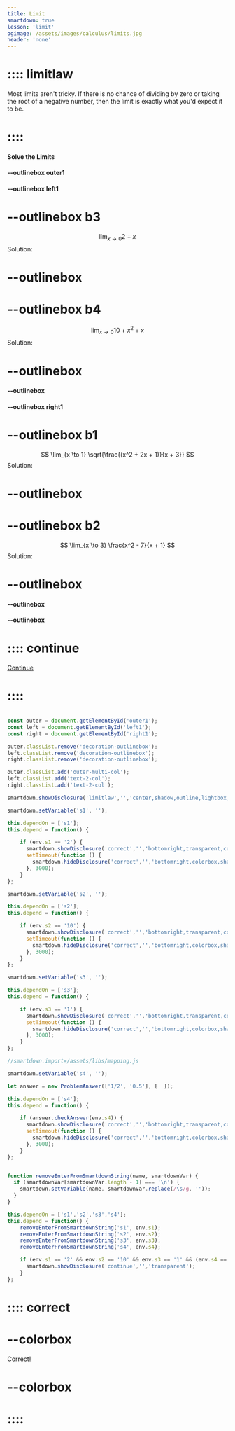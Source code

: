 ```yaml
---
title: Limit
smartdown: true
lesson: 'limit'
ogimage: /assets/images/calculus/limits.jpg
header: 'none'
---
```


# :::: limitlaw
Most limits aren't tricky.  If there is no chance of dividing by zero or taking the root of a negative number, then the limit is exactly what you'd expect it to be.
# ::::

#### Solve the Limits

#### --outlinebox outer1

#### --outlinebox left1
# --outlinebox b3
$$
\lim_{x \to 0} 2 + x
$$
Solution: [](:?s1)
# --outlinebox 

# --outlinebox b4
$$
\lim_{x \to 0} 10 + x^2 + x
$$
Solution: [](:?s2)
# --outlinebox 
#### --outlinebox


#### --outlinebox right1
# --outlinebox b1
$$
\lim_{x \to 1} \sqrt{\frac{(x^2 + 2x + 1)}{x + 3}}
$$
Solution: [](:?s3)
# --outlinebox

# --outlinebox b2
$$
\lim_{x \to 3} \frac{x^2 - 7}{x + 1}
$$
Solution: [](:?s4)
# --outlinebox 

#### --outlinebox
#### --outlinebox

# :::: continue
[Continue](/pages/limit2)
# ::::


```javascript /autoplay

const outer = document.getElementById('outer1');
const left = document.getElementById('left1');
const right = document.getElementById('right1');

outer.classList.remove('decoration-outlinebox');
left.classList.remove('decoration-outlinebox');
right.classList.remove('decoration-outlinebox');

outer.classList.add('outer-multi-col');
left.classList.add('text-2-col');
right.classList.add('text-2-col');

smartdown.showDisclosure('limitlaw','','center,shadow,outline,lightbox,draggable,closeable');

```


```javascript /autoplay
smartdown.setVariable('s1', '');

this.dependOn = ['s1'];
this.depend = function() {

    if (env.s1 == '2') {
      smartdown.showDisclosure('correct','','bottomright,transparent,colorbox,shadow');
      setTimeout(function () {
        smartdown.hideDisclosure('correct','','bottomright,colorbox,shadow');
      }, 3000);
    }
};
```
```javascript /autoplay
smartdown.setVariable('s2', '');

this.dependOn = ['s2'];
this.depend = function() {

    if (env.s2 == '10') {
      smartdown.showDisclosure('correct','','bottomright,transparent,colorbox,shadow');
      setTimeout(function () {
        smartdown.hideDisclosure('correct','','bottomright,colorbox,shadow');
      }, 3000);
    }
};
```
```javascript /autoplay
smartdown.setVariable('s3', '');

this.dependOn = ['s3'];
this.depend = function() {

    if (env.s3 == '1') {
      smartdown.showDisclosure('correct','','bottomright,transparent,colorbox,shadow');
      setTimeout(function () {
        smartdown.hideDisclosure('correct','','bottomright,colorbox,shadow');
      }, 3000);
    }
};
```
```javascript /autoplay
//smartdown.import=/assets/libs/mapping.js

smartdown.setVariable('s4', '');

let answer = new ProblemAnswer(['1/2', '0.5'], [  ]);

this.dependOn = ['s4'];
this.depend = function() {

    if (answer.checkAnswer(env.s4)) {
      smartdown.showDisclosure('correct','','bottomright,transparent,colorbox,shadow');
      setTimeout(function () {
        smartdown.hideDisclosure('correct','','bottomright,colorbox,shadow');
      }, 3000);
    }
};
```

```javascript /autoplay

function removeEnterFromSmartdownString(name, smartdownVar) {
  if (smartdownVar[smartdownVar.length - 1] === '\n') {           
    smartdown.setVariable(name, smartdownVar.replace(/\s/g, ''));
  }
}

this.dependOn = ['s1','s2','s3','s4'];
this.depend = function() {
    removeEnterFromSmartdownString('s1', env.s1);
    removeEnterFromSmartdownString('s2', env.s2);  
    removeEnterFromSmartdownString('s3', env.s3);
    removeEnterFromSmartdownString('s4', env.s4);  

    if (env.s1 == '2' && env.s2 == '10' && env.s3 == '1' && (env.s4 == '1/2' || env.s4 == '0.5')) {
      smartdown.showDisclosure('continue','','transparent');
    }
};
```

# :::: correct
# --colorbox
Correct!
# --colorbox
# ::::